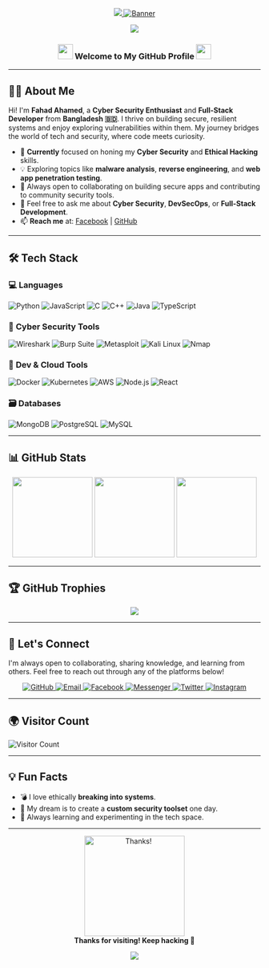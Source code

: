 <!-- Banner/Header -->
<p align="center">
  <a href="https://git.io/typing-svg">
    <img src="https://readme-typing-svg.herokuapp.com?color=%23F70B10&size=27&center=true&lines=Fahad%20Ahamed;It's+Not+Just+My+Name;It's+A+Brand" />
    <img src="https://capsule-render.vercel.app/api?type=waving&color=0:ff0000,100:017e40&height=250&section=header&text=Fahad%20Ahamed&fontSize=50&fontColor=ffffff" alt="Banner" />
  </a>
</p>
<p align="center">
  <img src="https://img.shields.io/badge/I%20Am%20A%20BANGLADESHI-PROGRAMMER-green?colorA=%23ff0000&colorB=%23017e40&style=flat-square">
</p>

<h3 align="center">
  <img src="https://media.giphy.com/media/hvRJCLFzcasrR4ia7z/giphy.gif" width="30" />
  Welcome to My GitHub Profile
  <img src="https://media.giphy.com/media/hvRJCLFzcasrR4ia7z/giphy.gif" width="30" />
</h3>

---

## 👨‍💻 About Me

Hi! I'm **Fahad Ahamed**, a **Cyber Security Enthusiast** and **Full-Stack Developer** from **Bangladesh 🇧🇩**. I thrive on building secure, resilient systems and enjoy exploring vulnerabilities within them. My journey bridges the world of tech and security, where code meets curiosity.

- 🔭 **Currently** focused on honing my **Cyber Security** and **Ethical Hacking** skills.
- 💡 Exploring topics like **malware analysis**, **reverse engineering**, and **web app penetration testing**.
- 👯 Always open to collaborating on building secure apps and contributing to community security tools.
- 💬 Feel free to ask me about **Cyber Security**, **DevSecOps**, or **Full-Stack Development**.
- 📫 **Reach me** at: [Facebook](https://www.facebook.com/share/16SvQhdk3q/?mibextid=qi2Omg) | [GitHub](https://github.com/fahad-ahamed)

---

## 🛠️ Tech Stack

### 💻 **Languages**
![Python](https://img.shields.io/badge/Python-3670A0?style=for-the-badge&logo=python&logoColor=white)
![JavaScript](https://img.shields.io/badge/JavaScript-F7DF1E?style=for-the-badge&logo=javascript&logoColor=black)
![C](https://img.shields.io/badge/C-00599C?style=for-the-badge&logo=c&logoColor=white)
![C++](https://img.shields.io/badge/C%2B%2B-004482?style=for-the-badge&logo=c%2B%2B&logoColor=white)
![Java](https://img.shields.io/badge/Java-red?style=for-the-badge&logo=java&logoColor=white)
![TypeScript](https://img.shields.io/badge/TypeScript-blue?style=for-the-badge&logo=typescript&logoColor=white)

### 🔐 **Cyber Security Tools**
![Wireshark](https://img.shields.io/badge/Wireshark-1679A7?style=for-the-badge&logo=wireshark&logoColor=white)
![Burp Suite](https://img.shields.io/badge/Burp%20Suite-FE5000?style=for-the-badge&logoColor=white)
![Metasploit](https://img.shields.io/badge/Metasploit-1C1C1C?style=for-the-badge&logo=metasploit&logoColor=white)
![Kali Linux](https://img.shields.io/badge/Kali%20Linux-557C94?style=for-the-badge&logo=kalilinux&logoColor=white)
![Nmap](https://img.shields.io/badge/Nmap-204080?style=for-the-badge&logoColor=white)

### 🧰 **Dev & Cloud Tools**
![Docker](https://img.shields.io/badge/Docker-2496ED?style=for-the-badge&logo=docker&logoColor=white)
![Kubernetes](https://img.shields.io/badge/Kubernetes-326CE5?style=for-the-badge&logo=kubernetes&logoColor=white)
![AWS](https://img.shields.io/badge/AWS-FF9900?style=for-the-badge&logo=amazonaws&logoColor=white)
![Node.js](https://img.shields.io/badge/Node.js-339933?style=for-the-badge&logo=nodedotjs&logoColor=white)
![React](https://img.shields.io/badge/React-20232a?style=for-the-badge&logo=react&logoColor=61DAFB)

### 🗃️ **Databases**
![MongoDB](https://img.shields.io/badge/MongoDB-4EA94B?style=for-the-badge&logo=mongodb&logoColor=white)
![PostgreSQL](https://img.shields.io/badge/PostgreSQL-316192?style=for-the-badge&logo=postgresql&logoColor=white)
![MySQL](https://img.shields.io/badge/MySQL-00758F?style=for-the-badge&logo=mysql&logoColor=white)

---

## 📊 **GitHub Stats**

<div align="center">
  <img height="160px" src="https://github-readme-stats.vercel.app/api?username=fahad-ahamed&show_icons=true&theme=radical" />
  <img height="160px" src="https://github-readme-streak-stats.herokuapp.com/?user=fahad-ahamed&theme=radical" />
  <img height="160px" src="https://github-readme-stats.vercel.app/api/top-langs/?username=fahad-ahamed&layout=compact&theme=radical" />
</div>

---

## 🏆 **GitHub Trophies**

<p align="center">
  <img src="https://github-profile-trophy.vercel.app/?username=fahad-ahamed&theme=gruvbox&no-frame=true&column=7&margin-w=10&margin-h=15" />
</p>

---

## 🔗 **Let's Connect**

I'm always open to collaborating, sharing knowledge, and learning from others. Feel free to reach out through any of the platforms below!

<p align="center">
  <a href="https://github.com/fahad-ahamed" target="_blank">
    <img src="https://img.shields.io/badge/GitHub-%23000000?style=for-the-badge&logo=github&logoColor=white" alt="GitHub" />
  </a>
  <a href="mailto:fahimahamed110@gmail.com" target="_blank">
    <img src="https://img.shields.io/badge/Email-%23D14836?style=for-the-badge&logo=gmail&logoColor=white" alt="Email" />
  </a>
  <a href="https://www.facebook.com/share/16SvQhdk3q/?mibextid=qi2Omg" target="_blank">
    <img src="https://img.shields.io/badge/Facebook-%230077B5?style=for-the-badge&logo=facebook&logoColor=white" alt="Facebook" />
  </a>
  <a href="https://m.me/fahadahamed_4" target="_blank">
    <img src="https://img.shields.io/badge/Messenger-%23007BFF?style=for-the-badge&logo=messenger&logoColor=white" alt="Messenger" />
  </a>
  <a href="https://x.com/fahimahamed_?t=exLoyowGANBXmtu-VbsXaA&s=09" target="_blank">
    <img src="https://img.shields.io/badge/Twitter-%231DA1F2?style=for-the-badge&logo=twitter&logoColor=white" alt="Twitter" />
  </a>
  <a href="https://www.instagram.com/fahimahamed_10/?utm_source=qr&igsh=NXNhZjlhdWphODNy" target="_blank">
    <img src="https://img.shields.io/badge/Instagram-%23E4405F?style=for-the-badge&logo=instagram&logoColor=white" alt="Instagram" />
  </a>
</p>

---

## 🌍 **Visitor Count**

![Visitor Count](https://profile-counter.glitch.me/fahad-ahamed/count.svg)

---

## 💡 **Fun Facts**

- 💣 I love ethically **breaking into systems**.
- 🌌 My dream is to create a **custom security toolset** one day.
- 🧠 Always learning and experimenting in the tech space.

---

<p align="center">
  <img src="https://media.giphy.com/media/26BRv0ThflsHCqDrG/giphy.gif" width="200" alt="Thanks!" />
  <br>
  <b>Thanks for visiting! Keep hacking 🔐</b>
</p>

<p align="center">
  <img src="https://capsule-render.vercel.app/api?type=waving&color=0:017e40,100:ff0000&height=100&section=footer"/>
</p>
